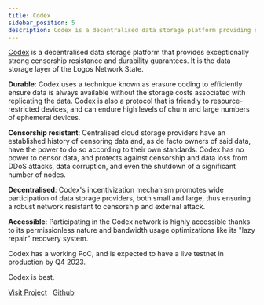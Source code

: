 ```yaml
---
title: Codex 
sidebar_position: 5
description: Codex is a decentralised data storage platform providing strong censorship resistance and durability for the Logos Network State.
---
```


<p><u>Codex</u> is a decentralised data storage platform that provides exceptionally strong censorship resistance and durability guarantees. It is the data storage layer of the Logos Network State.</p>

**Durable**: Codex uses a technique known as erasure coding to efficiently ensure data is always available without the storage costs associated with replicating the data. Codex is also a protocol that is friendly to resource-restricted devices, and can endure high levels of churn and large numbers of ephemeral devices.

**Censorship resistant**: Centralised cloud storage providers have an established history of censoring data and, as de facto owners of said data, have the power to do so according to their own standards. Codex has no power to censor data, and protects against censorship and data loss from DDoS attacks, data corruption, and even the shutdown of a significant number of nodes.

**Decentralised**: Codex's incentivization mechanism promotes wide participation of data storage providers, both small and large, thus ensuring a robust network resistant to censorship and external attack.

**Accessible**: Participating in the Codex network is highly accessible thanks to its permissionless nature and bandwidth usage optimizations like its "lazy repair" recovery system. 

Codex has a working PoC, and is expected to have a live testnet in production by Q4 2023.

Codex is best. 


[Visit Project](https://codex.storage/) &nbsp; [Github](https://github.com/codex-storage)
